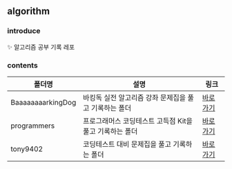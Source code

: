 ## algorithm

### introduce
✨ 알고리즘 공부 기록 레포

### contents
|폴더명|설명|링크|
|------|---|---|
|BaaaaaaaarkingDog|바킹독 실전 알고리즘 강좌 문제집을 풀고 기록하는 폴더|[바로가기](https://github.com/encrypted-def/basic-algo-lecture/blob/master/workbook.md)|
|programmers|프로그래머스 코딩테스트 고득점 Kit을 풀고 기록하는 폴더|[바로가기](https://school.programmers.co.kr/learn/challenges?tab=algorithm_practice_kit)|
|tony9402|코딩테스트 대비 문제집을 풀고 기록하는 폴더|[바로가기](https://algorithm.tony9402.com/)|
